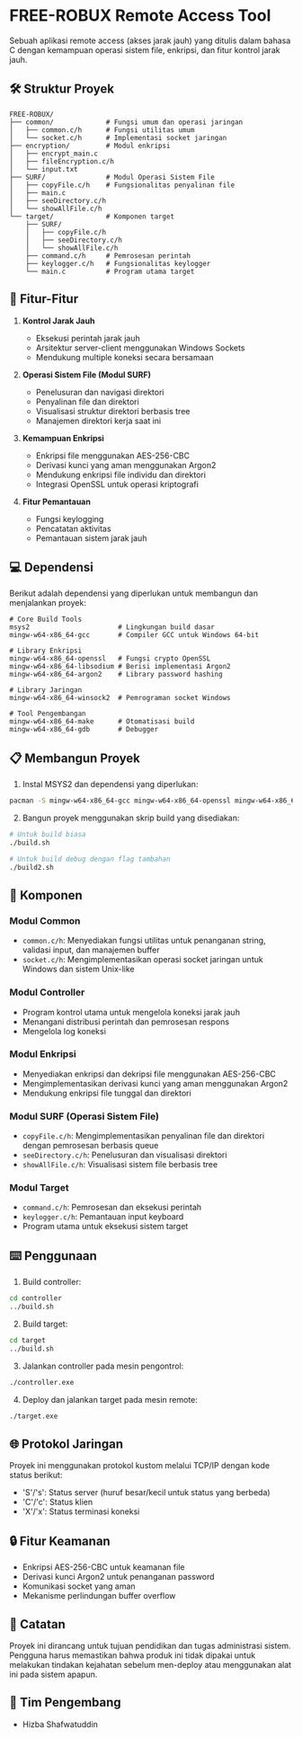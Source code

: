 # FREE-ROBUX Remote Access Tool

Sebuah aplikasi remote access (akses jarak jauh) yang ditulis dalam bahasa C dengan kemampuan operasi sistem file, enkripsi, dan fitur kontrol jarak jauh.

## 🛠️ Struktur Proyek

```plaintext
FREE-ROBUX/
├── common/             # Fungsi umum dan operasi jaringan
│   ├── common.c/h      # Fungsi utilitas umum
│   └── socket.c/h      # Implementasi socket jaringan
├── encryption/         # Modul enkripsi
│   ├── encrypt_main.c
│   ├── fileEncryption.c/h
│   └── input.txt
├── SURF/               # Modul Operasi Sistem File
│   ├── copyFile.c/h    # Fungsionalitas penyalinan file
│   ├── main.c
│   ├── seeDirectory.c/h
│   └── showAllFile.c/h
└── target/             # Komponen target
    ├── SURF/
    │   ├── copyFile.c/h
    │   ├── seeDirectory.c/h
    │   └── showAllFile.c/h
    ├── command.c/h     # Pemrosesan perintah
    ├── keylogger.c/h   # Fungsionalitas keylogger
    └── main.c          # Program utama target
```

## 🚀 Fitur-Fitur

1. **Kontrol Jarak Jauh**
   - Eksekusi perintah jarak jauh
   - Arsitektur server-client menggunakan Windows Sockets
   - Mendukung multiple koneksi secara bersamaan

2. **Operasi Sistem File (Modul SURF)**
   - Penelusuran dan navigasi direktori
   - Penyalinan file dan direktori
   - Visualisasi struktur direktori berbasis tree
   - Manajemen direktori kerja saat ini

3. **Kemampuan Enkripsi**
   - Enkripsi file menggunakan AES-256-CBC
   - Derivasi kunci yang aman menggunakan Argon2
   - Mendukung enkripsi file individu dan direktori
   - Integrasi OpenSSL untuk operasi kriptografi

4. **Fitur Pemantauan**
   - Fungsi keylogging
   - Pencatatan aktivitas
   - Pemantauan sistem jarak jauh

## 💻 Dependensi

Berikut adalah dependensi yang diperlukan untuk membangun dan menjalankan proyek:

```plaintext
# Core Build Tools
msys2                      # Lingkungan build dasar
mingw-w64-x86_64-gcc       # Compiler GCC untuk Windows 64-bit

# Library Enkripsi
mingw-w64-x86_64-openssl   # Fungsi crypto OpenSSL
mingw-w64-x86_64-libsodium # Berisi implementasi Argon2
mingw-w64-x86_64-argon2    # Library password hashing

# Library Jaringan
mingw-w64-x86_64-winsock2  # Pemrograman socket Windows

# Tool Pengembangan
mingw-w64-x86_64-make      # Otomatisasi build
mingw-w64-x86_64-gdb       # Debugger
```

## 📋 Membangun Proyek

1. Instal MSYS2 dan dependensi yang diperlukan:

```bash
pacman -S mingw-w64-x86_64-gcc mingw-w64-x86_64-openssl mingw-w64-x86_64-libsodium mingw-w64-x86_64-argon2
```

2. Bangun proyek menggunakan skrip build yang disediakan:

```bash
# Untuk build biasa
./build.sh

# Untuk build debug dengan flag tambahan
./build2.sh
```

## 🌟 Komponen

### Modul Common

- `common.c/h`: Menyediakan fungsi utilitas untuk penanganan string, validasi input, dan manajemen buffer
- `socket.c/h`: Mengimplementasikan operasi socket jaringan untuk Windows dan sistem Unix-like

### Modul Controller

- Program kontrol utama untuk mengelola koneksi jarak jauh
- Menangani distribusi perintah dan pemrosesan respons
- Mengelola log koneksi

### Modul Enkripsi

- Menyediakan enkripsi dan dekripsi file menggunakan AES-256-CBC
- Mengimplementasikan derivasi kunci yang aman menggunakan Argon2
- Mendukung enkripsi file tunggal dan direktori

### Modul SURF (Operasi Sistem File)

- `copyFile.c/h`: Mengimplementasikan penyalinan file dan direktori dengan pemrosesan berbasis queue
- `seeDirectory.c/h`: Penelusuran dan visualisasi direktori
- `showAllFile.c/h`: Visualisasi sistem file berbasis tree

### Modul Target

- `command.c/h`: Pemrosesan dan eksekusi perintah
- `keylogger.c/h`: Pemantauan input keyboard
- Program utama untuk eksekusi sistem target

## ⌨️ Penggunaan

1. Build controller:

```bash
cd controller
../build.sh
```

2. Build target:

```bash
cd target
../build.sh
```

3. Jalankan controller pada mesin pengontrol:

```bash
./controller.exe
```

4. Deploy dan jalankan target pada mesin remote:

```bash
./target.exe
```

## 🌐 Protokol Jaringan

Proyek ini menggunakan protokol kustom melalui TCP/IP dengan kode status berikut:

- 'S'/'s': Status server (huruf besar/kecil untuk status yang berbeda)
- 'C'/'c': Status klien
- 'X'/'x': Status terminasi koneksi

## 🔒 Fitur Keamanan

- Enkripsi AES-256-CBC untuk keamanan file
- Derivasi kunci Argon2 untuk penanganan password
- Komunikasi socket yang aman
- Mekanisme perlindungan buffer overflow

## 📝 Catatan

Proyek ini dirancang untuk tujuan pendidikan dan tugas administrasi sistem. Pengguna harus memastikan bahwa produk ini tidak dipakai untuk melakukan tindakan kejahatan sebelum men-deploy atau menggunakan alat ini pada sistem apapun.


## 👥 Tim Pengembang

- Hizba Shafwatuddin 
